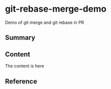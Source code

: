 # git-rebase-merge-demo
Demo of git merge and git rebase in PR

## Summary

## Content
The content is here

## Reference
